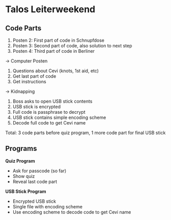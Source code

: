# Talos Leiterweekend

## Code Parts

1. Posten 2: First part of code in Schnupfdose
2. Posten 3: Second part of code, also solution to next step
3. Posten 4: Third part of code in Berliner

-> Computer Posten

1. Questions about Cevi (knots, 1st aid, etc)
2. Get last part of code
3. Get instructions

-> Kidnapping

1. Boss asks to open USB stick contents
2. USB stick is encrypted
3. Full code is passphrase to decrypt
4. USB stick contains simple encoding scheme
5. Decode full code to get Cevi name

Total: 3 code parts before quiz program, 1 more code part for final USB stick

## Programs

**Quiz Program**

- Ask for passcode (so far)
- Show quiz
- Reveal last code part

**USB Stick Program**

- Encrypted USB stick
- Single file with encoding scheme
- Use encoding scheme to decode code to get Cevi name

